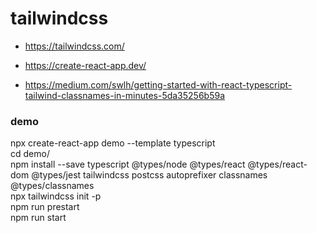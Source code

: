 # tailwindcss

- https://tailwindcss.com/

- https://create-react-app.dev/

- https://medium.com/swlh/getting-started-with-react-typescript-tailwind-classnames-in-minutes-5da35256b59a

### demo

npx create-react-app demo --template typescript\
cd demo/\
npm install --save typescript @types/node @types/react @types/react-dom @types/jest tailwindcss postcss autoprefixer classnames @types/classnames\
npx tailwindcss init -p\
npm run prestart\
npm run start